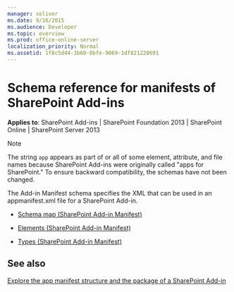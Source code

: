 ```yaml
---
manager: soliver
ms.date: 9/16/2015
ms.audience: Developer
ms.topic: overview
ms.prod: office-online-server
localization_priority: Normal
ms.assetid: 1f8c5d44-3b60-0bfe-9069-1df821220691
---
```


# Schema reference for manifests of SharePoint Add-ins

**Applies to**: SharePoint Add-ins | SharePoint Foundation 2013 | SharePoint Online | SharePoint Server 2013

> [!NOTE] 
> The string `app` appears as part of or all of some element, attribute, and file names because SharePoint Add-ins were originally called "apps for SharePoint." To ensure backward compatibility, the schemas have not been changed.

The Add-in Manifest schema specifies the XML that can be used in an appmanifest.xml file for a SharePoint Add-in.

- [Schema map (SharePoint Add-in Manifest)](schema-map-sharepoint-add-in-manifest.md)

- [Elements (SharePoint Add-in Manifest)](elements-sharepoint-add-in-manifest.md)

- [Types (SharePoint Add-in Manifest)](types-sharepoint-add-in-manifest.md)

## See also

[Explore the app manifest structure and the package of a SharePoint Add-in](./sp-add-ins/explore-the-app-manifest-structure-and-the-package-of-a-sharepoint-add-in.md)








